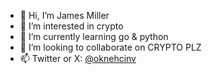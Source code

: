 - 👋 Hi, I’m James Miller
- 👀 I’m interested in crypto
- 🌱 I’m currently learning go & python
- 💞️ I’m looking to collaborate on CRYPTO PLZ
- 📫 Twitter or X: [@oknehcinv](https://x.com/oknehcinv)
